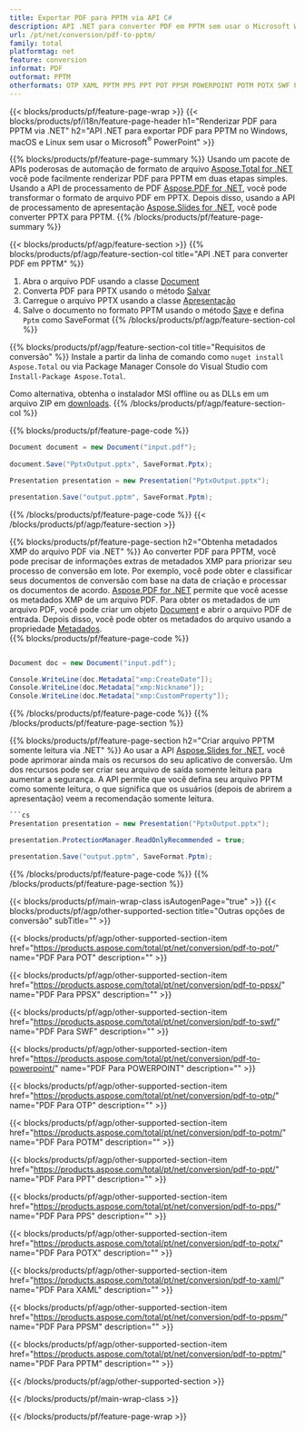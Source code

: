 ```yaml
---
title: Exportar PDF para PPTM via API C#
description: API .NET para converter PDF em PPTM sem usar o Microsoft Word
url: /pt/net/conversion/pdf-to-pptm/
family: total
platformtag: net
feature: conversion
informat: PDF
outformat: PPTM
otherformats: OTP XAML PPTM PPS PPT POT PPSM POWERPOINT POTM POTX SWF PPSX
---
```

{{< blocks/products/pf/feature-page-wrap >}}
{{< blocks/products/pf/i18n/feature-page-header h1="Renderizar PDF para PPTM via .NET" h2="API .NET para exportar PDF para PPTM no Windows, macOS e Linux sem usar o Microsoft<sup>&reg;</sup> PowerPoint" >}}

{{% blocks/products/pf/feature-page-summary %}}
Usando um pacote de APIs poderosas de automação de formato de arquivo [Aspose.Total for .NET](https://products.aspose.com/total/net/) você pode facilmente renderizar PDF para PPTM em duas etapas simples. Usando a API de processamento de PDF [Aspose.PDF for .NET](https://products.aspose.com/pdf/net/), você pode transformar o formato de arquivo PDF em PPTX. Depois disso, usando a API de processamento de apresentação [Aspose.Slides for .NET](https://products.aspose.com/slides/net/), você pode converter PPTX para PPTM.
{{% /blocks/products/pf/feature-page-summary  %}}

{{< blocks/products/pf/agp/feature-section >}}
{{% blocks/products/pf/agp/feature-section-col title="API .NET para converter PDF em PPTM" %}}
1. Abra o arquivo PDF usando a classe [Document](https://apireference.aspose.com/pdf/net/aspose.pdf/document)
2. Converta PDF para PPTX usando o método [Salvar](https://apireference.aspose.com/pdf/net/aspose.pdf.document/save/methods/5)
3. Carregue o arquivo PPTX usando a classe [Apresentação](https://apireference.aspose.com/slides/net/aspose.slides/presentation)
4. Salve o documento no formato PPTM usando o método [Save](https://apireference.aspose.com/slides/net/aspose.slides.presentation/save/methods/5) e defina `Pptm` como SaveFormat
{{% /blocks/products/pf/agp/feature-section-col %}}

{{% blocks/products/pf/agp/feature-section-col title="Requisitos de conversão" %}}
Instale a partir da linha de comando como ```nuget install Aspose.Total``` ou via Package Manager Console do Visual Studio com ```Install-Package Aspose.Total```.

Como alternativa, obtenha o instalador MSI offline ou as DLLs em um arquivo ZIP em [downloads](https://downloads.aspose.com/total/net).
{{% /blocks/products/pf/agp/feature-section-col %}}

{{% blocks/products/pf/feature-page-code %}}

```cs
Document document = new Document("input.pdf");
 
document.Save("PptxOutput.pptx", SaveFormat.Pptx); 

Presentation presentation = new Presentation("PptxOutput.pptx");

presentation.Save("output.pptm", SaveFormat.Pptm);   
```

{{% /blocks/products/pf/feature-page-code %}}
{{< /blocks/products/pf/agp/feature-section >}}

{{% blocks/products/pf/feature-page-section  h2="Obtenha metadados XMP do arquivo PDF via .NET" %}}
Ao converter PDF para PPTM, você pode precisar de informações extras de metadados XMP para priorizar seu processo de conversão em lote. Por exemplo, você pode obter e classificar seus documentos de conversão com base na data de criação e processar os documentos de acordo. [Aspose.PDF for .NET](https://products.aspose.com/pdf/net/) permite que você acesse os metadados XMP de um arquivo PDF. Para obter os metadados de um arquivo PDF, você pode criar um objeto [Document](https://apireference.aspose.com/pdf/net/aspose.pdf/document) e abrir o arquivo PDF de entrada. Depois disso, você pode obter os metadados do arquivo usando a propriedade [Metadados](https://apireference.aspose.com/pdf/net/aspose.pdf/document/properties/metadata).  
{{% blocks/products/pf/feature-page-code %}}
```cs

Document doc = new Document("input.pdf");

Console.WriteLine(doc.Metadata["xmp:CreateDate"]);
Console.WriteLine(doc.Metadata["xmp:Nickname"]);
Console.WriteLine(doc.Metadata["xmp:CustomProperty"]);
```

{{% /blocks/products/pf/feature-page-code  %}}
{{% /blocks/products/pf/feature-page-section %}}

{{% blocks/products/pf/feature-page-section  h2="Criar arquivo PPTM somente leitura via .NET" %}}
Ao usar a API [Aspose.Slides for .NET](https://products.aspose.com/slides/net/), você pode aprimorar ainda mais os recursos do seu aplicativo de conversão. Um dos recursos pode ser criar seu arquivo de saída somente leitura para aumentar a segurança. A API permite que você defina seu arquivo PPTM como somente leitura, o que significa que os usuários (depois de abrirem a apresentação) veem a recomendação somente leitura. 
```cs
```cs
Presentation presentation = new Presentation("PptxOutput.pptx");

presentation.ProtectionManager.ReadOnlyRecommended = true;

presentation.Save("output.pptm", SaveFormat.Pptm);     
```

{{% /blocks/products/pf/feature-page-code  %}}
{{% /blocks/products/pf/feature-page-section %}}

{{< blocks/products/pf/main-wrap-class isAutogenPage="true" >}}
{{< blocks/products/pf/agp/other-supported-section title="Outras opções de conversão" subTitle="" >}}

{{< blocks/products/pf/agp/other-supported-section-item href="https://products.aspose.com/total/pt/net/conversion/pdf-to-pot/" name="PDF Para POT" description="" >}}

{{< blocks/products/pf/agp/other-supported-section-item href="https://products.aspose.com/total/pt/net/conversion/pdf-to-ppsx/" name="PDF Para PPSX" description="" >}}

{{< blocks/products/pf/agp/other-supported-section-item href="https://products.aspose.com/total/pt/net/conversion/pdf-to-swf/" name="PDF Para SWF" description="" >}}

{{< blocks/products/pf/agp/other-supported-section-item href="https://products.aspose.com/total/pt/net/conversion/pdf-to-powerpoint/" name="PDF Para POWERPOINT" description="" >}}

{{< blocks/products/pf/agp/other-supported-section-item href="https://products.aspose.com/total/pt/net/conversion/pdf-to-otp/" name="PDF Para OTP" description="" >}}

{{< blocks/products/pf/agp/other-supported-section-item href="https://products.aspose.com/total/pt/net/conversion/pdf-to-potm/" name="PDF Para POTM" description="" >}}

{{< blocks/products/pf/agp/other-supported-section-item href="https://products.aspose.com/total/pt/net/conversion/pdf-to-ppt/" name="PDF Para PPT" description="" >}}

{{< blocks/products/pf/agp/other-supported-section-item href="https://products.aspose.com/total/pt/net/conversion/pdf-to-pps/" name="PDF Para PPS" description="" >}}

{{< blocks/products/pf/agp/other-supported-section-item href="https://products.aspose.com/total/pt/net/conversion/pdf-to-potx/" name="PDF Para POTX" description="" >}}

{{< blocks/products/pf/agp/other-supported-section-item href="https://products.aspose.com/total/pt/net/conversion/pdf-to-xaml/" name="PDF Para XAML" description="" >}}

{{< blocks/products/pf/agp/other-supported-section-item href="https://products.aspose.com/total/pt/net/conversion/pdf-to-ppsm/" name="PDF Para PPSM" description="" >}}

{{< blocks/products/pf/agp/other-supported-section-item href="https://products.aspose.com/total/pt/net/conversion/pdf-to-pptm/" name="PDF Para PPTM" description="" >}}



{{< /blocks/products/pf/agp/other-supported-section >}}

{{< /blocks/products/pf/main-wrap-class >}}

{{< /blocks/products/pf/feature-page-wrap >}}